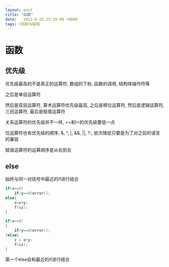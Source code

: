 ```yaml
---
layout: post
title: "函数" 
date:   2022-8-23 15:39:08 +0800
tags: C陷阱与缺陷
---
```


# 函数

## 优先级

优先级最高的不是真正的运算符, 数组的下标, 函数的调用, 结构体操作符等

之后是单目运算符

 然后是双目运算符, 算术运算符优先级最高, 之后是移位运算符, 然后是逻辑运算符, 三目运算符, 最后是赋值运算符

关系运算符的优先级并不一样, ==和!=的优先级要低一点

位运算符也有优先级的顺序, &, ^, |, &&, ||, ?:, 依次降低只要是为了对之前的语言的兼容

赋值运算符的运算顺序是从右到左

## else

始终与同一对括号中最近的if进行结合

```C
if(x==0)
    if(y==0)error();
else{
	z=x+y;
    f(&z);
}
```

```c
if(x==0)
{
    if(y==0)error();
}else{
    z = x+y;
    f(&z);
}
```

第一个else会和最近的if进行结合











 
